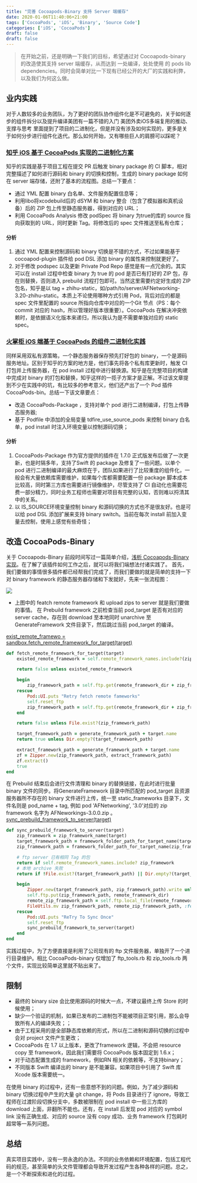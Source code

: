 ```yaml
---
title: "完善 Cocoapods-Binary 支持 Server 端缓存"
date: 2020-01-06T11:40:06+21:00
tags: ['CocoaPods', 'iOS', 'Binary', 'Source Code']
categories: ['iOS', 'CocoaPods']
draft: false
draft: false
---
```


> 在开始之前，还是明确一下我们的目标，希望通过对 Cocoapods-binary 的改造使其支持 server 端缓存，从而达到 一处编译，处处使用 的 pods lib dependencies。同时会简单对比一下现有已经公开的大厂的实践和利弊，以及我们为何这么做。
## 业内实践
对于人数较多的业务团队，为了更好的团队协作组件化是不可避免的，关于如何逐步的组件拆分以及提升编译美团有一篇不错的入门 美团外卖iOS多端复用的推动、支撑与思考 里面提到了项目的二进制化，但是并没有涉及如何实现的，更多是关于如何分步进行组件化迭代。那么如何开始，又有哪些巨人的肩膀可以踩呢？
### [知乎 iOS 基于 CocoaPods 实现的二进制化方案](https://medium.com/r/?url=https%3A%2F%2Fzhuanlan.zhihu.com%2Fp%2F44280283)
知乎的实践是基于项目工程在提交 PR 后触发 binary package 的 CI 脚本，相对完整描述了如何进行源码和 binary 的切换和控制，生成的 binary package 如何在 server 端存储，还附了基本的流程图。总结一下要点：
- 通过 YML 配置 binary 白名单、文件服务配置信息等；
- 利用libo将xcodebuild后的 dSYM 和 binary 整合（包含了模拟器和真机设备）后的 ZIP 包上传至静态服务器，得到对应的 URL；
- 利用 CocoaPods Analysis 修改 podSpec 将 binary 为true的库的 source 指向获取到的 URL，同时更新 Tag。将修改后的 spec 文件推送至私有仓库；

#### 分析
1. 通过 YML 配置来控制源码和 binary 切换是不错的方式，不过如果能基于cocoapod-plugin 插件给 pod DSL 添加 binary 的属性来控制就更好了。
2. 对于修改 podspec 以及更新 Private Pod Repo 感觉是有一点冗余的。其实可以在 install 过程中检查 binary 为 true 的 pod 是否已有打好的 ZIP 包，存在则替换，否则进入 prebuild 流程打包即可。当然这里需要约定好生成的 ZIP 包名，知乎是以 tag + zhihu-static，如/path/to/server/AFNetworking-3.20-zhihu-static。本质上不论使用哪种方式引用 Pod，背后对应的都是 spec 文件里配置的 source 所指向仓库中对应的一个Git 节点（PS：每个 commit 对应的 hash，所以管理好版本很重要）。CocoaPods 在解决冲突依赖时，是依据语义化版本来递归，所以我认为是不需要单独对应的 static spec。

### [火掌柜 iOS 端基于 CocoaPods 的组件二进制化实践](https://medium.com/r/?url=https%3A%2F%2Fwww.infoq.cn%2Farticle%2FhIUoAJjKNS3_TVdaf0EG)
同样采用双私有源策略，一个静态服务器保存预先打好包的 binary，一个是源码服务地址。区别于知乎的方案的地方是，他们事先将各个私有库更新时，触发 CI 打包并上传服务器，在 pod install 过程中进行替换源。知乎是在完整项目的构建中完成对 binary 的打包和替换，知乎这样的一揽子方案才是正解。不过该文章提到不少在实践中的坑，有比较多的参考意义，他们还产出了一个 Pod 插件 CocoaPods-bin。总结一下该文章要点：
- 改造 CocoaPods-Package ，支持对单个 pod 进行二进制编译，打包上传静态服务器;
- 基于 Podfile 中添加的全局变量 tdfire_use_source_pods 来控制 binary 白名单，pod install 时注入环境变量以控制源码切换；

#### 分析
1. CocoaPods-Package 作为官方提供的插件在 1.7.0 正式版发布后做了一次更新，也是时隔多年，支持了Swift 的 package 及修复了一些问题。以单个 pod 进行二进制编译的最大麻烦在于，团队如果进行了比较重度的组件化，一般会有大量依赖库需要维护，如果每个库都需要配置一份 package 脚本成本比较高，同时第三方库也需要进行镜像维护，尽管支持了 CI 自动化也需要花费一部分精力，同时业务工程师也需要对项目有完整的认知，否则难以捋清其中的关系。
2. 以 IS_SOURCE环境变量控制 binary 和源码切换的方式也不是很友好。也是可以给 pod DSL 添加扩展来支持 binary switch。当前在每次 install 前加入变量去控制，使用上感觉有些奇怪；

## 改造 CocoaPods-Binary
关于 Cocoapods-Binary 前段时间写过一篇简单介绍，[浅析 Cocoapods-Binary 实现](https://juejin.im/post/5dfdfcc76fb9a0165835acc6)。在了解了该插件如何工作之后，就可以将我们端想法付诸实践了。
首先，我们要做的事情很多插件都已经帮我们完成了，而我们要做的就是简单的支持一下对 binary framework 的静态服务器存储和下发就好，先来一张流程图：

![](https://user-gold-cdn.xitu.io/2020/1/6/16f769e9c045137f?w=3891&h=2218&f=png&s=589877)

- 上图中的 featch remote framework 和 upload zips to server 就是我们要做的事情。
在 Prebuild framework 之前检查当前 pod_target 是否有对应的 server cache，存在则 download 至本地同时 unarchive 至 GenerateFramework 文件目录下，然后跳过当前 pod_target 的编译。

[exist_remote_framewo = sandbox.fetch_remote_framework_for_target(target)](https://gist.github.com/looseyi/97820689ff80aa58c9791ece45d22a96)

```ruby
def fetch_remote_framework_for_target(target)
    existed_remote_framework = self.remote_framework_names.include?(zip_framework_name(target))

    return false unless existed_remote_framework

    begin
        zip_framework_path = self.ftp.get(remote_framework_dir + zip_framework_name(target))
    rescue
        Pod::UI.puts "Retry fetch remote fameworks"
        self.reset_ftp
        zip_framework_path = self.ftp.get(remote_framework_dir + zip_framework_name(target))
    end

    return false unless File.exist?(zip_framework_path)

    target_framework_path = generate_framework_path + target.name
    return true unless Dir.empty?(target_framework_path)

    extract_framework_path = generate_framework_path + target.name
    zf = Zipper.new(zip_framework_path, extract_framework_path)
    zf.extract()
    true
end
```

在 Prebuild 结束后会进行文件清理和 binary 的替换链接，在此时进行批量 binary 文件的同步。将GenerateFramework 目录中所匹配的 pod_target 且资源服务器所不存在的 binary 文件进行上传，统一至 static_frameworks 目录下，文件名则是 pod_name + tag, 例如 pod 'AFNetworking', '3.0'对应的 zip framework 名字为 AFNeworkings-3.0.0.zip 。
[sync_prebuild_framework_to_server(target)](https://gist.github.com/looseyi/f5674ad527c1a7e6d5cf896cfb4f0237)

```ruby
def sync_prebuild_framework_to_server(target)
    zip_framework = zip_framework_name(target)
    target_framework_path = framework_folder_path_for_target_name(target.name)
    zip_framework_path = framework_folder_path_for_target_name(zip_framework)

    # ftp server 已有相同 Tag 的包
    return if self.remote_framework_names.include? zip_framework
    # 本地 archive 失败
    return if !File.exist?(target_framework_path) || Dir.empty?(target_framework_path)

    begin
        Zipper.new(target_framework_path, zip_framework_path).write unless File.exist?(zip_framework_path)
        self.ftp.put(zip_framework_path, remote_framework_dir)
        remote_zip_framework_path = self.ftp.local_file(remote_framework_dir + zip_framework)
        FileUtils.mv zip_framework_path, remote_zip_framework_path, :force => true    
    rescue
        Pod::UI.puts "ReTry To Sync Once"
        self.reset_ftp
        sync_prebuild_framework_to_server(target)
    end
end
```

实践过程中，为了方便直接是利用了公司现有的 ftp 文件服务器，单独开了一个进行目录维护。相比 CocoaPods-binary 仅增加了 ftp_tools.rb 和 zip_tools.rb 两个文件，实现比较简单这里就不贴出来了。
## 限制
- 最终的 binary size 会比使用源码的时候大一点，不建议最终上传 Store 的时候使用；
- 缺少一个验证的机制，如果已发布的二进制包不能被项目正常引用，那么会导致所有人的编译失败；；
- 由于工程采用的是全部静态库依赖的形式，所以在二进制和源码切换的过程中会对 project 文件产生更改；
- CocoaPods 在 1.7 以上版本，更改了framework 逻辑，不会把 resource copy 至 framework，因此我们需要将 CocoaPods 版本固定到 1.6.x；
- 对于动态配置生成的 framework，例如RN 相关的依赖等，不支持binary；
- 不同版本 Swift 编译出的 binary 是不能兼容。如果项目中引用了 Swift 库Xcode 版本需要统一。

在使用 binary 的过程中，还有一些意想不到的问题。例如，为了减少源码和 binary 切换过程中产生的大量 git change，将 Pods 目录进行了 ignore，导致工程师在过渡阶段切换分支中，多数被限制在 pod install 中一些三方库的 download 上面，非翻所不能也。还有，在 install 后发现 pod 对应的 symbol link 没有正确生成、对应的 source 没有 copy 成功、业务 framework 打包耗时超常等一系列问题。
## 总结
真实项目实践中，没有一劳永逸的办法。不同的业务依赖和环境配置，包括工程代码的规范，甚至简单的头文件管理都会导致开发过程产生各种各样的问题。总之，是一个不断探索和进化的过程。